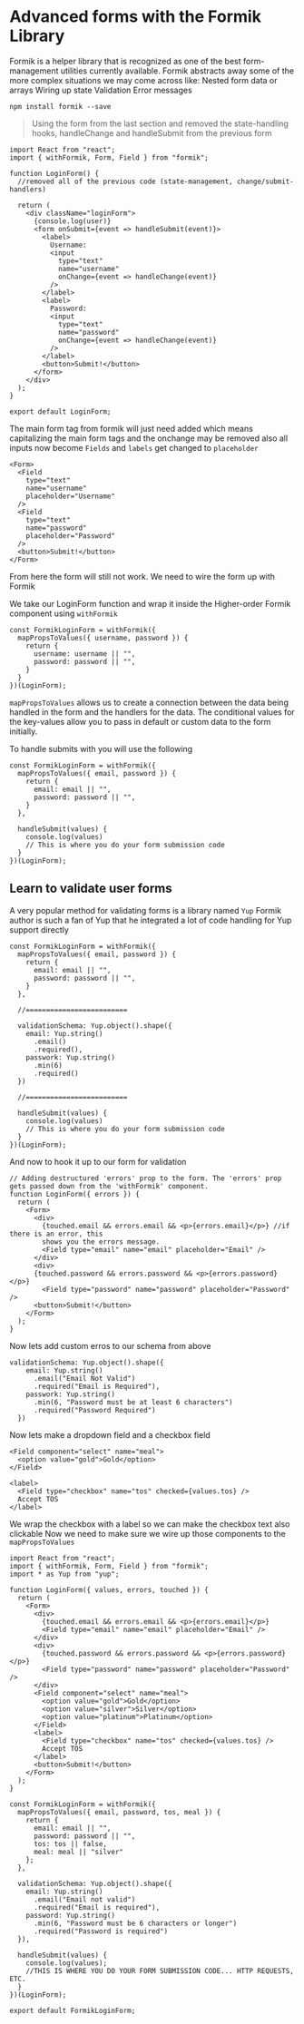 # Advanced forms with the Formik Library

Formik is a helper library that is recognized as one of the best form-management utilities currently available.
Formik abstracts away some of the more complex situations we may come across
like:
Nested form data or arrays
Wiring up state
Validation
Error messages

    npm install formik --save

> Using the form from the last section and removed the state-handling hooks, handleChange and handleSubmit from the previous form

    import React from "react";
    import { withFormik, Form, Field } from "formik";

    function LoginForm() {
      //removed all of the previous code (state-management, change/submit-handlers)

      return (
        <div className="loginForm">
          {console.log(user)}
          <form onSubmit={event => handleSubmit(event)}>
            <label>
              Username:
              <input
                type="text"
                name="username"
                onChange={event => handleChange(event)}
              />
            </label>
            <label>
              Password:
              <input
                type="text"
                name="password"
                onChange={event => handleChange(event)}
              />
            </label>
            <button>Submit!</button>
          </form>
        </div>
      );
    }

    export default LoginForm;

The main form tag from formik will just need added which means capitalizing the main form tags and the onchange may be removed
also all inputs now become `Fields` and `labels` get changed to `placeholder`

    <Form>
      <Field
        type="text"
        name="username"
        placeholder="Username"
      />
      <Field
        type="text"
        name="password"
        placeholder="Password"
      />
      <button>Submit!</button>
    </Form>

From here the form will still not work.
We need to wire the form up with Formik

We take our LoginForm function and wrap it inside the Higher-order Formik component using `withFormik`

    const FormikLoginForm = withFormik({
      mapPropsToValues({ username, password }) {
        return {
          username: username || "",
          password: password || "",
        }
      }
    })(LoginForm);

`mapPropsToValues` allows us to create a connection between the data being handled in the form and the handlers for the data. The conditional values for the key-values allow you to pass in default or custom data to the form initially.

To handle submits with you will use the following

    const FormikLoginForm = withFormik({
      mapPropsToValues({ email, password }) {
        return {
          email: email || "",
          password: password || "",
        }
      },

      handleSubmit(values) {
        console.log(values)
        // This is where you do your form submission code
      }
    })(LoginForm);

## Learn to validate user forms

A very popular method for validating forms is a library named `Yup`
Formik author is such a fan of Yup that he integrated a lot of code handling for Yup support directly

    const FormikLoginForm = withFormik({
      mapPropsToValues({ email, password }) {
        return {
          email: email || "",
          password: password || "",
        }
      },

      //=========================

      validationSchema: Yup.object().shape({
        email: Yup.string()
          .email()
          .required(),
        passwork: Yup.string()
          .min(6)
          .required()
      })

      //=========================

      handleSubmit(values) {
        console.log(values)
        // This is where you do your form submission code
      }
    })(LoginForm);

And now to hook it up to our form for validation

    // Adding destructured 'errors' prop to the form. The 'errors' prop gets passed down from the 'withFormik' component.
    function LoginForm({ errors }) {
      return (
        <Form>
          <div>
            {touched.email && errors.email && <p>{errors.email}</p>} //if there is an error, this
            shows you the errors message.
            <Field type="email" name="email" placeholder="Email" />
          </div>
          <div>
          {touched.password && errors.password && <p>{errors.password}</p>}
            <Field type="password" name="password" placeholder="Password" />
          <button>Submit!</button>
        </Form>
      );
    }

Now lets add custom erros to our schema from above

    validationSchema: Yup.object().shape({
        email: Yup.string()
          .email("Email Not Valid")
          .required("Email is Required"),
        passwork: Yup.string()
          .min(6, "Password must be at least 6 characters")
          .required("Password Required")
      })

Now lets make a dropdown field and a checkbox field

    <Field component="select" name="meal">
      <option value="gold">Gold</option>
    </Field>

    <label>
      <Field type="checkbox" name="tos" checked={values.tos} />
      Accept TOS
    </label>

We wrap the checkbox with a label so we can make the checkbox text also clickable
Now we need to make sure we wire up those components to the `mapPropsToValues`

    import React from "react";
    import { withFormik, Form, Field } from "formik";
    import * as Yup from "yup";

    function LoginForm({ values, errors, touched }) {
      return (
        <Form>
          <div>
            {touched.email && errors.email && <p>{errors.email}</p>}
            <Field type="email" name="email" placeholder="Email" />
          </div>
          <div>
            {touched.password && errors.password && <p>{errors.password}</p>}
            <Field type="password" name="password" placeholder="Password" />
          </div>
          <Field component="select" name="meal">
            <option value="gold">Gold</option>
            <option value="silver">Silver</option>
            <option value="platinum">Platinum</option>
          </Field>
          <label>
            <Field type="checkbox" name="tos" checked={values.tos} />
            Accept TOS
          </label>
          <button>Submit!</button>
        </Form>
      );
    }

    const FormikLoginForm = withFormik({
      mapPropsToValues({ email, password, tos, meal }) {
        return {
          email: email || "",
          password: password || "",
          tos: tos || false,
          meal: meal || "silver"
        };
      },

      validationSchema: Yup.object().shape({
        email: Yup.string()
          .email("Email not valid")
          .required("Email is required"),
        password: Yup.string()
          .min(6, "Password must be 6 characters or longer")
          .required("Password is required")
      }),

      handleSubmit(values) {
        console.log(values);
        //THIS IS WHERE YOU DO YOUR FORM SUBMISSION CODE... HTTP REQUESTS, ETC.
      }
    })(LoginForm);

    export default FormikLoginForm;
